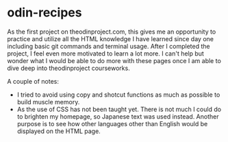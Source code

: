 # odin-recipes
As the first project on theodinproject.com, this gives me an opportunity to practice and utilize all the HTML knowledge I have learned since day one including basic git commands and terminal usage. After I completed the project, I feel even more motivated to learn a lot more. I can't help but wonder what I would be able to do more with these pages once I am able to dive deep into theodinproject courseworks.

A couple of notes:
- I tried to avoid using copy and shotcut functions as much as possible to build muscle memory.
- As the use of CSS has not been taught yet. There is not much I could do to brighten my homepage, so Japanese text was used instead. Another purpose is to see how other languages other than English would be displayed on the HTML page.
